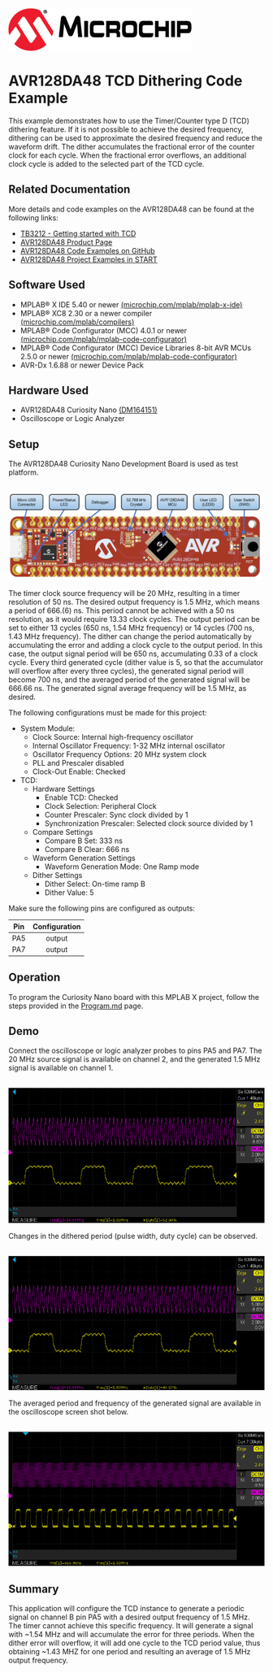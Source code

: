 [![MCHP](images/microchip.png)](https://www.microchip.com)

 # AVR128DA48 TCD Dithering Code Example

This example demonstrates how to use the Timer/Counter type D (TCD) dithering feature. If it is not possible to achieve the desired frequency, dithering can be used to approximate the desired frequency and reduce the waveform drift. The dither accumulates the fractional error of the counter clock for each cycle. When the fractional error overflows, an additional clock cycle is added to the selected part of the TCD cycle.

## Related Documentation
More details and code examples on the AVR128DA48 can be found at the following links:
- [TB3212 - Getting started with TCD](https://www.microchip.com/wwwAppNotes/AppNotes.aspx?appnote=en609129)
- [AVR128DA48 Product Page](https://www.microchip.com/wwwproducts/en/AVR128DA48)
- [AVR128DA48 Code Examples on GitHub](https://github.com/microchip-pic-avr-examples?q=avr128da48)
- [AVR128DA48 Project Examples in START](https://start.atmel.com/#examples/AVR128DA48CuriosityNano)


## Software Used
- MPLAB® X IDE 5.40 or newer [(microchip.com/mplab/mplab-x-ide)](http://www.microchip.com/mplab/mplab-x-ide)
- MPLAB® XC8 2.30 or a newer compiler [(microchip.com/mplab/compilers)](http://www.microchip.com/mplab/compilers)
- MPLAB® Code Configurator (MCC) 4.0.1 or newer [(microchip.com/mplab/mplab-code-configurator)](https://www.microchip.com/mplab/mplab-code-configurator)
- MPLAB® Code Configurator (MCC) Device Libraries 8-bit AVR MCUs 2.5.0 or newer [(microchip.com/mplab/mplab-code-configurator)](https://www.microchip.com/mplab/mplab-code-configurator)
- AVR-Dx 1.6.88 or newer Device Pack

## Hardware Used
- AVR128DA48 Curiosity Nano [(DM164151)](https://www.microchip.com/Developmenttools/ProductDetails/DM164151)
- Oscilloscope or Logic Analyzer

## Setup
The AVR128DA48 Curiosity Nano Development Board is used as test platform.

<br><img src="images/avr128da48_cnano.png" width="500">

The timer clock source frequency will be 20 MHz, resulting in a timer resolution of 50 ns. The desired output frequency is 1.5 MHz, which means a period of 666.(6) ns. This period cannot be achieved with a 50 ns resolution, as it would require 13.33 clock cycles. The output period can be set to either 13 cycles (650 ns, 1.54 MHz frequency) or 14 cycles (700 ns, 1.43 MHz frequency). The dither can change the period automatically by accumulating the error and adding a clock cycle to the output period. In this case, the output signal period will be 650 ns, accumulating 0.33 of a clock cycle. Every third generated cycle (dither value is 5, so that the accumulator will overflow after every three cycles), the generated signal period will become 700 ns, and the averaged period of the generated signal will be 666.66 ns. The generated signal average frequency will be 1.5 MHz, as desired. 


The following configurations must be made for this project:


- System Module:
    - Clock Source: Internal high-frequency oscillator
    - Internal Oscillator Frequency: 1-32 MHz internal oscillator
    - Oscillator Frequency Options: 20 MHz system clock
    - PLL and Prescaler disabled
    - Clock-Out Enable: Checked
- TCD:
    - Hardware Settings
        - Enable TCD: Checked
        - Clock Selection: Peripheral Clock
        - Counter Prescaler: Sync clock divided by 1
        - Synchronization Prescaler: Selected clock source divided by 1
    - Compare Settings
        - Compare B Set: 333 ns
        - Compare B Clear: 666 ns
    - Waveform Generation Settings
        - Waveform Generation Mode: One Ramp mode
    - Dither Settings
        - Dither Select: On-time ramp B
        - Dither Value: 5

Make sure the following pins are configured as outputs:

 |Pin                       | Configuration      |
 | :---------------------:  | :----------------: |
 |      PA5                 |     output         |
 |      PA7                 |     output         |


## Operation

To program the Curiosity Nano board with this MPLAB X project, follow the steps provided in the [Program.md](./Program.md) page.

## Demo

Connect the oscilloscope or logic analyzer probes to pins PA5 and PA7. 
The 20 MHz source signal is available on channel 2, and the generated 1.5 MHz signal is available on channel 1.

<br><img src="images/demo1.png">

Changes in the dithered period (pulse width, duty cycle) can be observed. 

<br><img src="images/demo2.png">

The averaged period and frequency of the generated signal are available in the oscilloscope screen shot below. 

<br><img src="images/demo3.png">


## Summary
This application will configure the TCD instance to generate a periodic signal on channel B pin PA5 with a desired output frequency of 1.5 MHz. The timer cannot achieve this specific frequency. It will generate a signal with ~1.54 MHz and will accumulate the error for three periods. When the dither error will overflow, it will add one cycle to the TCD period value, thus obtaining ~1.43 MHZ for one period and resulting an average of 1.5 MHz output frequency.
